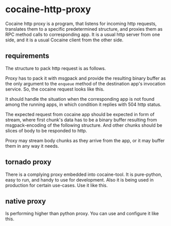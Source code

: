 
# cocaine-http-proxy

Cocaine http proxy is a program, that listens for incoming http
requests, translates them to a specific predetermined structure, and
proxies them as RPC method calls to corresponding app. It is a usual
http server from one side, and it is a usual Cocaine client from the
other side.

## requirements

The structure to pack http request is as follows.

Proxy has to pack it with msgpack and provide the resulting binary
buffer as the only argument to the `enqueue` method of the destination
app's invocation service. So, the cocaine request looks like this.

It should handle the situation when the corresponding app is not found
among the running apps, in which condition it replies with 504 http
status.

The expected request from cocaine app should be expected in form of
stream, where first chunk's data has to be a binary buffer resulting
from msgpack-encoding of the following structure. And other chunks
should be slices of body to be responded to http.

Proxy may stream body chunks as they arrive from the app, or it may
buffer them in any way it needs.

## tornado proxy

There is a complying proxy embedded into cocaine-tool. It is
pure-python, easy to run, and handy to use for development. Also it is
being used in production for certain use-cases.
Use it like this.

## native proxy

Is performing higher than python proxy. You can use and configure it
like this.


